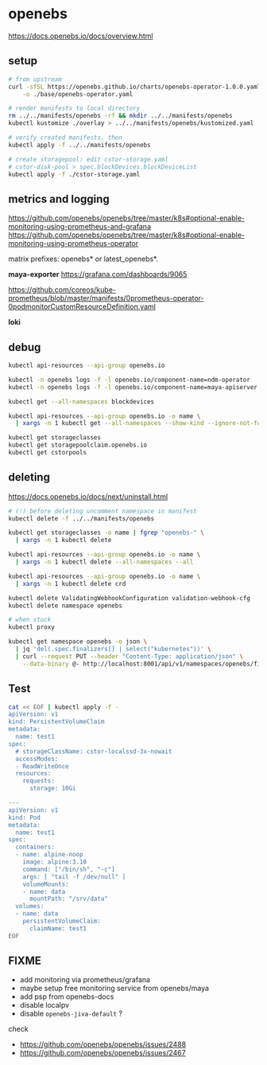 # openebs

https://docs.openebs.io/docs/overview.html


## setup

```bash
# from upstream
curl -sfSL https://openebs.github.io/charts/openebs-operator-1.0.0.yaml \
    -o ./base/openebs-operator.yaml

# render manifests to local directory
rm ../../manifests/openebs -rf && mkdir ../../manifests/openebs
kubectl kustomize ./overlay > ../../manifests/openebs/kustomized.yaml

# verify created manifests, then
kubectl apply -f ../../manifests/openebs

# create storagepool: edit cstor-storage.yaml
# cstor-disk-pool > spec.blockDevices.blockDeviceList
kubectl apply -f ./cstor-storage.yaml

```

## metrics and logging

https://github.com/openebs/openebs/tree/master/k8s#optional-enable-monitoring-using-prometheus-and-grafana
https://github.com/openebs/openebs/tree/master/k8s#optional-enable-monitoring-using-prometheus-operator

matrix prefixes:
  openebs* or latest_openebs*.

**maya-exporter**
https://grafana.com/dashboards/9065

https://github.com/coreos/kube-prometheus/blob/master/manifests/0prometheus-operator-0podmonitorCustomResourceDefinition.yaml


**loki**



## debug

```bash
kubectl api-resources --api-group openebs.io

kubectl -n openebs logs -f -l openebs.io/component-name=ndm-operator
kubectl -n openebs logs -f -l openebs.io/component-name=maya-apiserver

kubectl get --all-namespaces blockdevices

kubectl api-resources --api-group openebs.io -o name \
  | xargs -n 1 kubectl get --all-namespaces --show-kind --ignore-not-found

kubectl get storageclasses
kubectl get storagepoolclaim.openebs.io
kubectl get cstorpools
```


## deleting

https://docs.openebs.io/docs/next/uninstall.html

```bash
# (!) before deleting uncomment namespace in manifest
kubectl delete -f ../../manifests/openebs

kubectl get storageclasses -o name | fgrep "openebs-" \
  | xargs -n 1 kubectl delete

kubectl api-resources --api-group openebs.io -o name \
  | xargs -n 1 kubectl delete --all-namespaces --all

kubectl api-resources --api-group openebs.io -o name \
  | xargs -n 1 kubectl delete crd

kubectl delete ValidatingWebhookConfiguration validation-webhook-cfg
kubectl delete namespace openebs

# when stuck
kubectl proxy

kubectl get namespace openebs -o json \
  | jq 'del(.spec.finalizers[] | select("kubernetes"))' \
  | curl --request PUT --header "Content-Type: application/json" \
    --data-binary @- http://localhost:8001/api/v1/namespaces/openebs/finalize
```


## Test

```bash
cat << EOF | kubectl apply -f -
apiVersion: v1
kind: PersistentVolumeClaim
metadata:
  name: test1
spec:
  # storageClassName: cstor-localssd-3x-nowait
  accessModes:
  - ReadWriteOnce
  resources:
    requests:
      storage: 10Gi

---
apiVersion: v1
kind: Pod
metadata:
  name: test1
spec:
  containers:
  - name: alpine-noop
    image: alpine:3.10
    command: ["/bin/sh", "-c"]
    args: [ "tail -f /dev/null" ]
    volumeMounts:
    - name: data
      mountPath: "/srv/data"
  volumes:
  - name: data
    persistentVolumeClaim:
      claimName: test1
EOF
```


## FIXME
- add monitoring via prometheus/grafana
- maybe setup free monitoring service from openebs/maya
- add psp from openebs-docs
- disable localpv
- disable `openebs-jiva-default` ?

check
- https://github.com/openebs/openebs/issues/2488
- https://github.com/openebs/openebs/issues/2467
